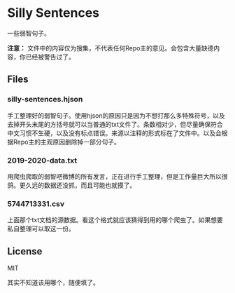 # Silly Sentences

一些弱智句子。

**注意：** 文件中的内容仅为搜集，不代表任何Repo主的意见。会包含大量缺德内容，你已经被警告过了。



## Files

### silly-sentences.hjson 

手工整理好的弱智句子。使用hjson的原因只是因为不想打那么多特殊符号，以及去掉开头末尾的方括号就可以当普通的txt文件了。条数相对少，但尽量确保符合中文习惯不生硬，以及没有标点错误。来源以注释的形式标在了文件中。以及会根据Repo主的主观原因删除掉一部分句子。



### 2019-2020-data.txt

用爬虫爬取的弱智吧微博的所有发言，正在进行手工整理，但是工作量巨大所以很鸽。更久远的数据还没抓，而且可能也就摸了。



### 5744713331.csv

上面那个txt文档的源数据。看这个格式就应该猜得到用的哪个爬虫了。如果想要私自整理可以取这一份。



## License

MIT

其实不知道该用哪个，随便填了。